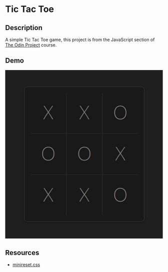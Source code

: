 # Tic Tac Toe

## Description

A simple Tic Tac Toe game, this project is from the JavaScript section of [The Odin Project](https://www.theodinproject.com) course.

## Demo

<p align="center">
  <img alt="Demo image 0" src="demo/demo-0.png">
</p>

## Resources

- [minireset.css](https://github.com/jgthms/minireset.css)
